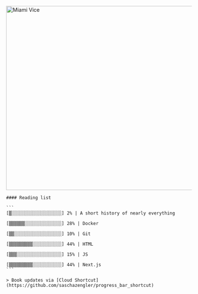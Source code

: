 [<img src="https://media.giphy.com/media/l0IsIMQkVZ0UK1Q7C/giphy.gif" alt="Miami Vice" width="800" height="500">](https://www.youtube.com/watch?v=-aMCzRj3Syg)

    #### Reading list

    ```
    [▒░░░░░░░░░░░░░░░░░░░] 2% | A short history of nearly everything
    
    [▒▒▒▒▒▒░░░░░░░░░░░░░░] 28% | Docker
    
    [▒▒░░░░░░░░░░░░░░░░░░] 10% | Git
    
    [▒▒▒▒▒▒▒▒▒░░░░░░░░░░░] 44% | HTML
    
    [▒▒▒░░░░░░░░░░░░░░░░░] 15% | JS
    
    [▒▒▒▒▒▒▒▒▒░░░░░░░░░░░] 44% | Next.js
    ```

    > Book updates via [Cloud Shortcut](https://github.com/saschazengler/progress_bar_shortcut)
    